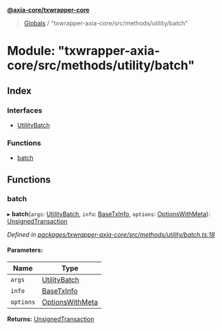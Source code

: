**[@axia-core/txwrapper-core](../README.md)**

> [Globals](../globals.md) / "txwrapper-axia-core/src/methods/utility/batch"

# Module: "txwrapper-axia-core/src/methods/utility/batch"

## Index

### Interfaces

* [UtilityBatch](../interfaces/_txwrapper_axia-core_src_methods_utility_batch_.utilitybatch.md)

### Functions

* [batch](_txwrapper_axia-core_src_methods_utility_batch_.md#batch)

## Functions

### batch

▸ **batch**(`args`: [UtilityBatch](../interfaces/_txwrapper_axia-core_src_methods_utility_batch_.utilitybatch.md), `info`: [BaseTxInfo](../interfaces/_txwrapper_core_src_types_method_.basetxinfo.md), `options`: [OptionsWithMeta](../interfaces/_txwrapper_core_src_types_method_.optionswithmeta.md)): [UnsignedTransaction](../interfaces/_txwrapper_core_src_types_method_.unsignedtransaction.md)

*Defined in [packages/txwrapper-axia-core/src/methods/utility/batch.ts:18](https://github.com/axia-core/txwrapper-core/blob/731a943/packages/txwrapper-axia-core/src/methods/utility/batch.ts#L18)*

#### Parameters:

Name | Type |
------ | ------ |
`args` | [UtilityBatch](../interfaces/_txwrapper_axia-core_src_methods_utility_batch_.utilitybatch.md) |
`info` | [BaseTxInfo](../interfaces/_txwrapper_core_src_types_method_.basetxinfo.md) |
`options` | [OptionsWithMeta](../interfaces/_txwrapper_core_src_types_method_.optionswithmeta.md) |

**Returns:** [UnsignedTransaction](../interfaces/_txwrapper_core_src_types_method_.unsignedtransaction.md)

